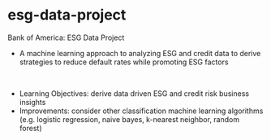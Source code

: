 # esg-data-project

Bank of America: ESG Data Project
- A machine learning approach to analyzing ESG and credit data to derive strategies to reduce default rates while promoting ESG factors

<br>

- Learning Objectives: derive data driven ESG and credit risk business insights
- Improvements: consider other classification machine learning algorithms (e.g. logistic regression, naive bayes, k-nearest neighbor, random forest)
 
 
